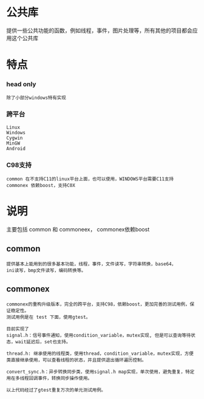 # 公共库

提供一些公共功能的函数，例如线程，事件，图片处理等，所有其他的项目都会应用这个公共库

# 特点

### head only
    除了小部分windows特有实现

### 跨平台
    Linux
    Windows
    Cygwin
    MinGW
    Android

### C98支持
	common 在不支持C11的linux平台上面，也可以使用，WINDOWS平台需要C11支持
	commonex 依赖boost，支持C0X

# 说明

主要包括 common 和 commoneex， commonex依赖boost

## common 
	提供基本上能用到的很多基本功能，线程，事件，文件读写，字符串转换，base64，
	ini读写，bmp文件读写，编码转换等。

## commonex
	commonex的重构升级版本，完全的跨平台，支持C98，依赖boost，更加完善的测试用例，保证稳定性。
	测试用例是在 test 下面，使用gtest。
	
	目前实现了 
	signal.h：信号事件通知，使用condition_variable，mutex实现, 但是可以查询等待状态，wait延迟后，set也支持。
	
	thread.h: 继承使用的线程类，使用thread，condition_variable，mutex实现，方便类直接继承使用，可以查看线程的状态，并且提供退出循环遍历控制。
	
	convert_sync.h：异步转换同步类，使用signal.h map实现，单次使用，避免重复，特定用在多线程回调事件，转换同步操作使用。
	
	以上代码经过了gtest重复万次的单元测试用例。

